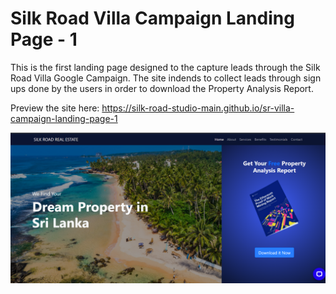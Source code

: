 # Silk Road Villa Campaign Landing Page - 1

This is the first landing page designed to the capture leads through the Silk Road Villa Google Campaign. 
The site indends to collect leads through sign ups done by the users in order to download the Property Analysis Report.

Preview the site here: https://silk-road-studio-main.github.io/sr-villa-campaign-landing-page-1

![The San Juan Mountains are beautiful!](/img/thumbnail.png "Screenshot of the website")
